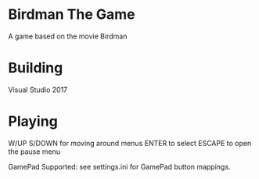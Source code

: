 # Birdman The Game 
A game based on the movie Birdman 

# Building
Visual Studio 2017

# Playing

W/UP S/DOWN for moving around menus
ENTER to select
ESCAPE to open the pause menu

GamePad Supported: see settings.ini for GamePad button mappings.
